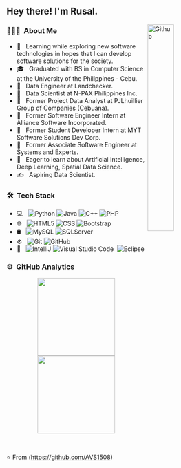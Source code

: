 <h2> Hey there! I'm Rusal. </h2>
<img width="35%" align="right" alt="Github" src="https://user-images.githubusercontent.com/48678280/88862734-4903af80-d201-11ea-968b-9c939d88a37c.gif" />

<h3> 👨🏻‍💻 &nbsp;About Me </h3>

- 🤔 &nbsp; Learning while exploring new software technologies in hopes that I can develop software solutions for the society.
- 🎓 &nbsp; Graduated with BS in Computer Science at the University of the Philippines - Cebu.
- 💼 &nbsp; Data Engineer at Landchecker.
- 💼 &nbsp; Data Scientist at N-PAX Philippines Inc.
- 💼 &nbsp; Former Project Data Analyst at PJLhuillier Group of Companies (Cebuana).
- 💼 &nbsp; Former Software Engineer Intern at Alliance Software Incorporated.
- 💼 &nbsp; Former Student Developer Intern at MYT Software Solutions Dev Corp.
- 💼 &nbsp; Former Associate Software Engineer at Systems and Experts.
- 🌱 &nbsp; Eager to learn about Artificial Intelligence, Deep Learning, Spatial Data Science.
- ✍️ &nbsp; Aspiring Data Scientist.

<h3> 🛠 &nbsp;Tech Stack</h3>

- 💻 &nbsp;
  ![Python](https://img.shields.io/badge/-Python-333333?style=flat&logo=python)
  ![Java](https://img.shields.io/badge/-Java-333333?style=flat&logo=Java&logoColor=007396)
  ![C++](https://img.shields.io/badge/-C++-333333?style=flat&logo=C%2B%2B&logoColor=00599C)
  ![PHP](https://img.shields.io/badge/-PHP-333333?style=flat&logo=PHP&logoColor=276DC3)
- 🌐 &nbsp;
  ![HTML5](https://img.shields.io/badge/-HTML5-333333?style=flat&logo=HTML5)
  ![CSS](https://img.shields.io/badge/-CSS-333333?style=flat&logo=CSS3&logoColor=1572B6)
  ![Bootstrap](https://img.shields.io/badge/-Bootstrap-333333?style=flat&logo=bootstrap&logoColor=563D7C)
- 🛢 &nbsp;
  ![MySQL](https://img.shields.io/badge/-MySQL-333333?style=flat&logo=mysql)
  ![SQLServer](https://img.shields.io/badge/-MySQL-333333?style=flat&logo=mysql)
- ⚙️ &nbsp;
  ![Git](https://img.shields.io/badge/-Git-333333?style=flat&logo=git)
  ![GitHub](https://img.shields.io/badge/-GitHub-333333?style=flat&logo=github)
- 🔧 &nbsp;
  ![IntelliJ](https://img.shields.io/badge/-IntelliJ-333333?style=flat&logo=intellij-ide&logoColor=2C2255)
  ![Visual Studio Code](https://img.shields.io/badge/-Visual%20Studio%20Code-05122A?style=flat&logo=visual-studio-code&logoColor=007ACC)&nbsp;
  ![Eclipse](https://img.shields.io/badge/-Eclipse-05122A?style=flat&logo=eclipse-ide&logoColor=2C2255)
  
### ⚙️ &nbsp;GitHub Analytics

<p align="center">
<a href="https://github.com/rosalierazonable">
  <img height="180em" src="https://github-readme-stats-eight-theta.vercel.app/api?username=rosalierazonable&show_icons=true&theme=algolia&include_all_commits=true&count_private=true"/>
  <img height="180em" src="https://github-readme-stats-eight-theta.vercel.app/api/top-langs/?username=rosalierazonable&layout=compact&langs_count=8&theme=algolia"/>
</a>
</p>

<br/>

⭐️ From (https://github.com/AVS1508)
